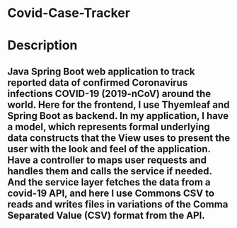 # Covid-Case-Tracker
<h1>Description</h1>
<h2>Java Spring Boot web application to track reported data of confirmed Coronavirus infections COVID-19 (2019-nCoV) around the world. Here for the frontend, I use Thyemleaf and Spring Boot as backend. In my application, I have a model, which represents formal underlying data constructs that the View uses to present the user with the look and feel of the application. Have a controller to maps user requests and handles them and calls the service if needed. And the service layer fetches the data from a covid-19 API, and here I use Commons CSV to reads and writes files in variations of the Comma Separated Value (CSV) format from the API.
</h2>
